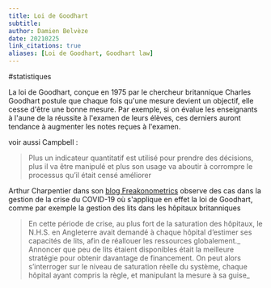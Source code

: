 ```yaml
---
title: Loi de Goodhart
subtitle:
author: Damien Belvèze
date: 20210225
link_citations: true
aliases: [Loi de Goodhart, Goodhart law]
---
```


#statistiques 

La loi de Goodhart, conçue en 1975 par le chercheur britannique Charles Goodhart postule que chaque fois qu'une mesure devient un objectif, elle cesse d'être une bonne mesure. 
Par exemple, si on évalue les enseignants à l'aune de la réussite à l'examen de leurs élèves, ces derniers auront tendance à augmenter les notes reçues à l'examen. 

voir aussi Campbell : 

> Plus un indicateur quantitatif est utilisé pour prendre des décisions, plus il va être manipulé et plus son usage va aboutir à corrompre le processus qu’il était censé améliorer

Arthur Charpentier dans son [blog Freakonometrics](https://freakonometrics.hypotheses.org/61681) observe des cas dans la gestion de la crise du COVID-19 où s'applique en effet la loi de Goodhart, comme par exemple la gestion des lits dans les hôpitaux britanniques 

>En cette période de crise, au plus fort de la saturation des hôpitaux, le N.H.S. en Angleterre avait demandé à chaque hôpital d’estimer ses capacités de lits, afin de réallouer les ressources globalement._ Annoncer que peu de lits étaient disponibles était la meilleure stratégie pour obtenir davantage de financement. On peut alors s’interroger sur le niveau de saturation réelle du système, chaque hôpital ayant compris la règle, et manipulant la mesure à sa guise_

